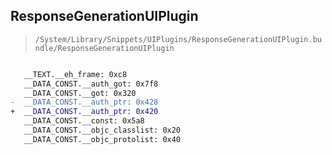 ## ResponseGenerationUIPlugin

> `/System/Library/Snippets/UIPlugins/ResponseGenerationUIPlugin.bundle/ResponseGenerationUIPlugin`

```diff

   __TEXT.__eh_frame: 0xc8
   __DATA_CONST.__auth_got: 0x7f8
   __DATA_CONST.__got: 0x320
-  __DATA_CONST.__auth_ptr: 0x428
+  __DATA_CONST.__auth_ptr: 0x420
   __DATA_CONST.__const: 0x5a8
   __DATA_CONST.__objc_classlist: 0x20
   __DATA_CONST.__objc_protolist: 0x40

```

